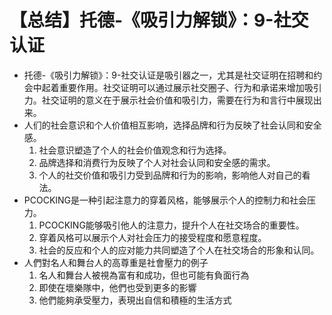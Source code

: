 # 【总结】托德-《吸引力解锁》：9-社交认证

-   托德-《吸引力解锁》：9-社交认证是吸引器之一，尤其是社交证明在招聘和约会中起着重要作用。社交证明可以通过展示社交圈子、行为和承诺来增加吸引力。社交证明的意义在于展示社会价值和吸引力，需要在行为和言行中展现出来。
-   人们的社会意识和个人价值相互影响，选择品牌和行为反映了社会认同和安全感。
    1.  社会意识塑造了个人的社会价值观念和行为选择。
    2.  品牌选择和消费行为反映了个人对社会认同和安全感的需求。
    3.  个人的社交价值和吸引力受到品牌和行为的影响，影响他人对自己的看法。
-   PCOCKING是一种引起注意力的穿着风格，能够展示个人的控制力和社会压力。
    1.  PCOCKING能够吸引他人的注意力，提升个人在社交场合的重要性。
    2.  穿着风格可以展示个人对社会压力的接受程度和愿意程度。
    3.  社会的反应和个人的应对能力共同塑造了个人在社交场合的形象和认同。
-   人們對名人和舞台人的高尊重是社會壓力的例子
    1.  名人和舞台人被視為富有和成功，但也可能有負面行為
    2.  即使在壞樂隊中，他們也受到更多的影響
    3.  他們能夠承受壓力，表現出自信和積極的生活方式